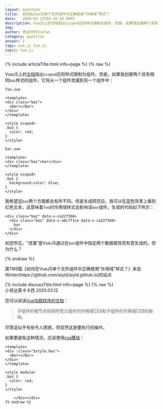 ```yaml
---
layout: question
title:  如何在VueJS单个文件组件中正确使用“作用域”样式？
date:   2020-03-12T09:10:18.000Z
description: VueJS上的文档指出scoped应将样式限制为组件。但是，如果我创建两个具有相同baz样式的组件，它将从一个组件泄漏到另一个组件中：foo.vue...
img: 
author: 老丝村村Stafan
category: question
answer: 1
tags: vue.js Vue.js
topic: Vue.js
---
```

<div class="article-root">
  <div class="article">
    {% include articleTitle.html info=page %}
    {% raw %}
    <div class="article-content"><p><font style="vertical-align: inherit;"><font style="vertical-align: inherit;">VueJS上</font><font style="vertical-align: inherit;">的</font></font><a href="https://vue-loader.vuejs.org/en/features/scoped-css.html" rel="noreferrer"><font style="vertical-align: inherit;"><font style="vertical-align: inherit;">文档</font></font></a><font style="vertical-align: inherit;"><font style="vertical-align: inherit;">指出</font></font><code>scoped</code><font style="vertical-align: inherit;"><font style="vertical-align: inherit;">应将样式限制为组件。</font><font style="vertical-align: inherit;">但是，如果我创建两个具有相同</font></font><code>baz</code><font style="vertical-align: inherit;"><font style="vertical-align: inherit;">样式的</font><font style="vertical-align: inherit;">组件</font><font style="vertical-align: inherit;">，它将从一个组件泄漏到另一个组件中：</font></font></p>

<p><code>foo.vue</code></p>

<pre><code>&lt;template&gt;<font></font>
&lt;div class="baz"&gt;<font></font>
  &lt;Bar&gt;&lt;/Bar&gt;<font></font>
&lt;/div&gt;<font></font>
&lt;/template&gt;<font></font>
<font></font>
&lt;style scoped&gt;<font></font>
.baz {<font></font>
  color: red;<font></font>
}<font></font>
&lt;/style&gt;<font></font>
</code></pre>

<p><code>bar.vue</code></p>

<pre><code>&lt;template&gt;<font></font>
&lt;div class="baz"&gt;bar&lt;/div&gt;<font></font>
&lt;/template&gt;<font></font>
<font></font>
&lt;style scoped&gt;<font></font>
.baz {<font></font>
  background-color: blue;<font></font>
}<font></font>
&lt;/style&gt;<font></font>
</code></pre>

<p><font style="vertical-align: inherit;"><font style="vertical-align: inherit;">我希望这</font></font><code>baz</code><font style="vertical-align: inherit;"><font style="vertical-align: inherit;">两个方面都会有所不同。</font><font style="vertical-align: inherit;">但是生成网页后，我可以在蓝色背景上看到红色文本，这意味着</font></font><code>foo</code><font style="vertical-align: inherit;"><font style="vertical-align: inherit;">的作用域样式会影响该</font></font><code>bar</code><font style="vertical-align: inherit;"><font style="vertical-align: inherit;">组件。</font><font style="vertical-align: inherit;">生成的代码如下所示：</font></font></p>

<pre><code>&lt;div class="baz" data-v-ca22f368&gt;<font></font>
  &lt;div class="baz" data-v-a0c7f1ce data-v-ca22f368&gt;<font></font>
    bar<font></font>
  &lt;/div&gt;<font></font>
&lt;/div&gt;<font></font>
</code></pre>

<p><font style="vertical-align: inherit;"><font style="vertical-align: inherit;">如您所见，“泄漏”是VueJS通过在</font></font><code>bar</code><font style="vertical-align: inherit;"><font style="vertical-align: inherit;">组件中</font><font style="vertical-align: inherit;">指定两个数据属性而有意生成的</font><font style="vertical-align: inherit;">。</font><font style="vertical-align: inherit;">但为什么？</font></font></p></div>
    {% endraw %}
  </div>
  <p class="winter_mark">第1189篇《如何在VueJS单个文件组件中正确使用“作用域”样式？》来自Winter(https://github.com/aiyld/aiyld.github.io)的站点</p>
  <div class="discuss-wrapper">
    {% include discussTitle.html info=page %}
    {% raw %}
    <div class="discuss-item">
        <div class="discuss-parent">
          <div class="discuss-meta">
            <span class="discuss-user">小哥达蒙卡卡西</span>
            <span class="discuss-time">2020.03.12</span>
          </div>
          <div class="discuss-comment"><p><font style="vertical-align: inherit;"><font style="vertical-align: inherit;">您可以阅读</font></font><a href="https://vue-loader.vuejs.org/en/features/scoped-css.html#notes" rel="noreferrer"><font style="vertical-align: inherit;"><font style="vertical-align: inherit;">Vue加载程序的文档</font></font></a><font style="vertical-align: inherit;"><font style="vertical-align: inherit;">：</font></font></p>

<blockquote>
  <p><font style="vertical-align: inherit;"><font style="vertical-align: inherit;">子组件的根节点将同时受父组件的作用域CSS和子组件的作用域CSS的影响。</font></font></p>
</blockquote>

<p><font style="vertical-align: inherit;"><font style="vertical-align: inherit;">尽管这似乎有些令人困惑，但显然这是要执行的操作。</font></font></p>

<p><font style="vertical-align: inherit;"><font style="vertical-align: inherit;">如果要避免这种情况，应该使用</font></font><a href="https://vue-loader.vuejs.org/en/features/css-modules.html" rel="noreferrer"><font style="vertical-align: inherit;"><font style="vertical-align: inherit;">css模块</font></font></a><font style="vertical-align: inherit;"><font style="vertical-align: inherit;">：</font></font></p>

<pre><code>&lt;template&gt;<font></font>
&lt;div :class="$style.baz"&gt;<font></font>
  &lt;Bar&gt;&lt;/Bar&gt;<font></font>
&lt;/div&gt;<font></font>
&lt;/template&gt;<font></font>
<font></font>
&lt;style module&gt;<font></font>
.baz {<font></font>
  color: red;<font></font>
}<font></font>
&lt;/style&gt;<font></font>
</code></pre></div>
        </div></div>
    {% endraw %}
  </div>
<div>
